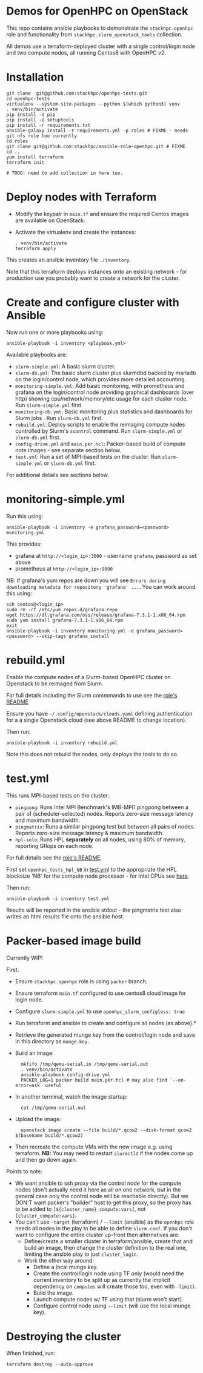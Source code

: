 # Demos for OpenHPC on OpenStack

This repo contains ansible playbooks to demonstrate the `stackhpc.openhpc` role and functionality from `stackhpc.slurm_openstack_tools` collection.

All demos use a terraform-deployed cluster with a single control/login node and two compute nodes, all running Centos8 with OpenHPC v2.

# Installation

    git clone  git@github.com:stackhpc/openhpc-tests.git
    cd openhpc-tests
    virtualenv --system-site-packages --python $(which python3) venv
    . venv/bin/activate
    pip install -U pip
    pip install -U setuptools
    pip install -r requirements.txt
    ansible-galaxy install -r requirements.yml -p roles # FIXME - needs git nfs role too currently
    cd roles
    git clone git@github.com:stackhpc/ansible-role-openhpc.git # FIXME
    cd ..
    yum install terraform
    terraform init

    # TODO: need to add collection in here too.

# Deploy nodes with Terraform

- Modify the keypair in `main.tf` and ensure the required Centos images are available on OpenStack.
- Activate the virtualenv and create the instances:

      . venv/bin/activate
      terraform apply

This creates an ansible inventory file `./inventory`.

Note that this terraform deploys instances onto an existing network - for production use you probably want to create a network for the cluster.

# Create and configure cluster with Ansible

Now run one or more playbooks using:

    ansible-playbook -i inventory <playbook.yml>

Available playbooks are:

- `slurm-simple.yml`: A basic slurm cluster.
- `slurm-db.yml`: The basic slurm cluster plus slurmdbd backed by mariadb on the login/control node, which provides more detailed accounting.
- `monitoring-simple.yml`: Add basic monitoring, with prometheus and grafana on the login/control node providing graphical dashboards (over http) showing cpu/network/memory/etc usage for each cluster node. Run `slurm-simple.yml` first.
- `monitoring-db.yml`: Basic monitoring plus statistics and dashboards for Slurm jobs . Run `slurm-db.yml` first.
- `rebuild.yml`: Deploy scripts to enable the reimaging compute nodes controlled by Slurm's `scontrol` command. Run `slurm-simple.yml` or `slurm-db.yml` first.
- `config-drive.yml` and `main.pkr.hcl`: Packer-based build of compute note images - see separate section below.
- `test.yml`: Run a set of MPI-based tests on the cluster. Run `slurm-simple.yml` or `slurm-db.yml` first.

For additional details see sections below.

# monitoring-simple.yml

Run this using:

    ansible-playbook -i inventory -e grafana_password=<password> monitoring.yml

This provides:
- grafana at `http://<login_ip>:3000` - username `grafana`, password as set above
- prometheus at `http://<login_ip>:9090`

NB: if grafana's yum repos are down you will see `Errors during downloading metadata for repository 'grafana' ...`. You can work around this using:

    ssh centos@<login_ip>
    sudo rm -rf /etc/yum.repos.d/grafana.repo
    wget https://dl.grafana.com/oss/release/grafana-7.3.1-1.x86_64.rpm
    sudo yum install grafana-7.3.1-1.x86_64.rpm
    exit
    ansible-playbook -i inventory monitoring.yml -e grafana_password=<password> --skip-tags grafana_install

# rebuild.yml

Enable the compute nodes of a Slurm-based OpenHPC cluster on Openstack to be reimaged from Slurm.

For full details including the Slurm commmands to use see the [role's README](https://github.com/stackhpc/ansible_collection_slurm_openstack_tools/blob/main/roles/rebuild/README.md)

Ensure you have `~/.config/openstack/clouds.yaml` defining authentication for a a single Openstack cloud (see above README to change location).

Then run:

    ansible-playbook -i inventory rebuild.yml

Note this does not rebuild the nodes, only deploys the tools to do so.

# test.yml

This runs MPI-based tests on the cluster:
- `pingpong`: Runs Intel MPI Benchmark's IMB-MPI1 pingpong between a pair of (scheduler-selected) nodes. Reports zero-size message latency and maximum bandwidth.
- `pingmatrix`: Runs a similar pingpong test but between all pairs of nodes. Reports zero-size message latency & maximum bandwidth.
- `hpl-solo`: Runs HPL **separately** on all nodes, using 80% of memory, reporting Gflops on each node.

For full details see the [role's README](https://github.com/stackhpc/ansible_collection_slurm_openstack_tools/blob/main/roles/test/README.md).

First set `openhpc_tests_hpl_NB` in [test.yml](test.yml) to the appropriate the HPL blocksize 'NB' for the compute node processor - for Intel CPUs see [here](https://software.intel.com/content/www/us/en/develop/documentation/mkl-linux-developer-guide/top/intel-math-kernel-library-benchmarks/intel-distribution-for-linpack-benchmark/configuring-parameters.html).

Then run:

    ansible-playbook -i inventory test.yml

Results will be reported in the ansible stdout - the pingmatrix test also writes an html results file onto the ansible host.

# Packer-based image build

Currently WIP!

First:
- Ensure `stackhpc.openhpc` role is using `packer` branch.
- Ensure terraform `main.tf` configured to use centos8 cloud image for login node.
- Configure `slurm-simple.yml` to use `openhpc_slurm_configless: true`
- Run terraform and ansible to create and configure all nodes (as above).*
- Retrieve the generated munge key from the control/login node and save in this directory as `munge.key`.
- Build an image:

        mkfifo /tmp/qemu-serial.in /tmp/qemu-serial.out
        . venv/bin/activate
        ansible-playbook config-drive.yml
        PACKER_LOG=1 packer build main.pkr.hcl # may also find `--on-error=ask` useful
    
- In another terminal, watch the image startup:

        cat /tmp/qemu-serial.out

- Upload the image:

        openstack image create --file build/*.qcow2 --disk-format qcow2 $(basename build/*.qcow2)

- Then recreate the compute VMs with the new image e.g. using terraform. **NB:** You may need to restart `slurmctld` if the nodes come up and then go down again.

Points to note:
- We want ansible to ssh proxy via the control node for the compute nodes (don't actually need it here as all on one network, but in the general case only the control node will be reachable directly). But we DON'T want packer's "builder" host to get this proxy, so the proxy has to be added to `[${cluster_name}_compute:vars]`, not `[cluster_compute:vars]`.
- You can't use `-target` (terraform) / `--limit` (ansible) as the `openhpc` role needs all nodes in the play to be able to define `slurm.conf`. If you don't want to configure the entire cluster up-front then alternatives are:
  - Define/create a smaller cluster in terraform/ansible, create that and build an image, then change the cluster definition to the real one, limiting the ansible play to just `cluster_login`.
  - Work the other way around:
    - Define a local munge key.
    - Create the control/login node using TF only (would need the current inventory to be split up as currently the implicit dependency on `computes` will create those too, even with `-limit`).
    - Build the image.
    - Launch compute nodes w/ TF using that (slurm won't start).
    - Configure control node using `--limit` (will use the local munge key).

# Destroying the cluster

When finished, run:

    terraform destroy --auto-approve

